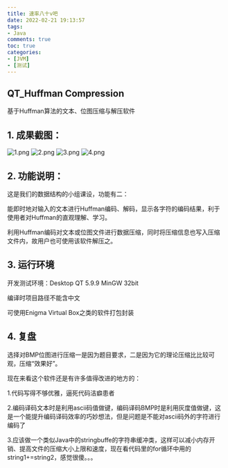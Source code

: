 ```yaml
---
title: 速率八十v吧
date: 2022-02-21 19:13:57
tags:
- Java
comments: true
toc: true
categories:
- [JVM]
- [测试]
---
```


## QT_Huffman Compression
基于Huffman算法的文本、位图压缩与解压软件

## 1. 成果截图：
![1.png](https://z3.ax1x.com/2021/05/09/gJfYDK.png)
![2.png](https://z3.ax1x.com/2021/05/09/gJfUED.png)
![3.png](https://z3.ax1x.com/2021/05/09/gJfaUe.png)
![4.png](https://z3.ax1x.com/2021/05/09/gJfJu6.png)

## 2. 功能说明：
这是我们的数据结构的小组课设，功能有二：

能即时地对输入的文本进行Huffman编码、解码，显示各字符的编码结果，利于使用者对Huffman的直观理解、学习。

利用Huffman编码对文本或位图文件进行数据压缩，同时将压缩信息也写入压缩文件内，故用户也可使用该软件解压之。

## 3. 运行环境
开发测试环境：Desktop QT 5.9.9 MinGW 32bit

编译时项目路径不能含中文

可使用Enigma Virtual Box之类的软件打包封装

## 4. 复盘
选择对BMP位图进行压缩一是因为题目要求，二是因为它的理论压缩比比较可观，压缩“效果好”。

现在来看这个软件还是有许多值得改进的地方的：

1.代码写得不够优雅，逼死代码洁癖患者

2.编码译码文本时是利用ascii码值做键，编码译码BMP时是利用灰度值做键，这是一个能提升编码译码效率的巧妙想法，但是问题是不能对ascii码外的字符进行编码了

3.应该做一个类似Java中的stringbuffe的字符串缓冲类，这样可以减小内存开销、提高文件的压缩大小上限和速度，现在看代码里的for循环中用的string1+=string2，感觉很傻。。。